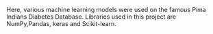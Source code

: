 Here, various machine learning models were used on the famous Pima Indians Diabetes Database. Libraries used in this project are NumPy,Pandas, keras and Scikit-learn.
